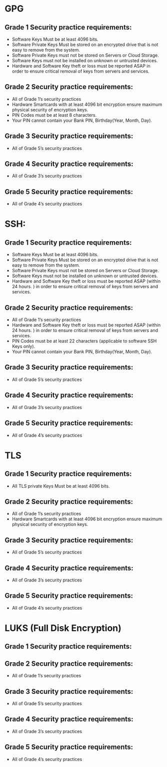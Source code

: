 

# GPG
## Grade 1 Security practice requirements: 
* Software Keys Must be at least 4096 bits. 
* Software Private Keys Must be stored on an encrypted drive that is not easy to remove from the system. 
* Software Private Keys must not be stored on Servers or Cloud Storage. 
* Software Keys must not be installed on unknown or untrusted devices. 
* Hardware and Software Key theft or loss must be reported ASAP in order to ensure critical removal of keys from servers and services. 

## Grade 2 Security practice requirements: 
* All of Grade 1’s security practices 
* Hardware Smartcards with at least 4096 bit encryption ensure maximum physical security of encryption keys.
* PIN Codes must be at least 8 characters.
* Your PIN cannot contain your Bank PIN, Birthday(Year, Month, Day).

## Grade 3 Security practice requirements: 
* All of Grade 5’s security practices 

## Grade 4 Security practice requirements: 
* All of Grade 3’s security practices 

## Grade 5 Security practice requirements: 
* All of Grade 4’s security practices 

# SSH: 
## Grade 1 Security practice requirements: 
* Software Keys Must be at least 4096 bits. 
* Software Private Keys Must be stored on an encrypted drive that is not easy to remove from the system. 
* Software Private Keys must not be stored on Servers or Cloud Storage. 
* Software Keys must not be installed on unknown or untrusted devices. 
* Hardware and Software Key theft or loss must be reported ASAP (within 24 hours. ) in order to ensure critical removal of keys from servers and services. 

## Grade 2 Security practice requirements: 
* All of Grade 1’s security practices 
* Hardware and Software Key theft or loss must be reported ASAP (within 24 hours. ) in order to ensure critical removal of keys from servers and services. 
* PIN Codes must be at least 22 characters (applicable to software SSH Keys only).
* Your PIN cannot contain your Bank PIN, Birthday(Year, Month, Day).

## Grade 3 Security practice requirements: 
* All of Grade 5’s security practices 

## Grade 4 Security practice requirements: 
* All of Grade 3’s security practices 

## Grade 5 Security practice requirements: 
* All of Grade 4’s security practices 

# TLS 
## Grade 1 Security practice requirements: 
* All TLS private Keys Must be at least 4096 bits. 

## Grade 2 Security practice requirements: 
* All of Grade 1’s security practices 
* Hardware Smartcards with at least 4096 bit encryption ensure maximum physical security of encryption keys.

## Grade 3 Security practice requirements: 
* All of Grade 5’s security practices 

## Grade 4 Security practice requirements: 
* All of Grade 3’s security practices 

## Grade 5 Security practice requirements: 
* All of Grade 4’s security practices 



# LUKS (Full Disk Encryption)
## Grade 1 Security practice requirements: 


## Grade 2 Security practice requirements: 
* All of Grade 1’s security practices 

## Grade 3 Security practice requirements: 
* All of Grade 5’s security practices 

## Grade 4 Security practice requirements: 
* All of Grade 3’s security practices 

## Grade 5 Security practice requirements: 
* All of Grade 4’s security practices 


